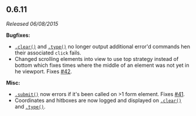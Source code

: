 ## 0.6.11

_Released 06/08/2015_

**Bugfixes:**

- [`.clear()`](/api/commands/clear) and [`.type()`](/api/commands/type) no longer output additional error'd commands hen their associated `click` fails.
- Changed scrolling elements into view to use top strategy instead of bottom which fixes times where the middle of an element was not yet in he viewport. Fixes [#42](https://github.com/cypress-io/cypress/issues/42).

**Misc:**

- [`.submit()`](/api/commands/submit) now errors if it's been called on >1 form element. Fixes [#41](https://github.com/cypress-io/cypress/issues/41).
- Coordinates and hitboxes are now logged and displayed on [`.clear()`](/api/commands/clear) and [`.type()`](/api/commands/type).
